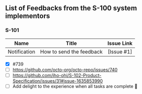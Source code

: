 ## List of Feedbacks from the S-100 system implementors

### S-101
| Name         | Title                               | Issue Link |      
| -------------|:-----------------------------------:|:-----------:|
| Notification | How to send the feedback            | [Issue #1]|

- [x] #739
- [ ] https://github.com/octo-org/octo-repo/issues/740
- [ ] https://github.com/iho-ohi/S-102-Product-Specification/issues/31#issue-1635853990
- [ ]  Add delight to the experience when all tasks are complete :tada:
